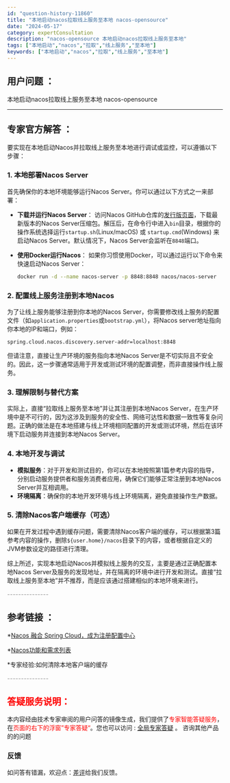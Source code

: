 ```yaml
---
id: "question-history-11860"
title: "本地启动nacos拉取线上服务至本地 nacos-opensource"
date: "2024-05-17"
category: expertConsultation
description: "nacos-opensource 本地启动nacos拉取线上服务至本地"
tags: ["本地启动","nacos","拉取","线上服务","至本地"]
keywords: ["本地启动","nacos","拉取","线上服务","至本地"]
---
```


## 用户问题 ： 
 本地启动nacos拉取线上服务至本地 nacos-opensource 

---------------
## 专家官方解答 ：

要实现在本地启动Nacos并拉取线上服务至本地进行调试或监控，可以遵循以下步骤：

### 1. **本地部署Nacos Server**

首先确保你的本地环境能够运行Nacos Server。你可以通过以下方式之一来部署：

- **下载并运行Nacos Server**：
  访问Nacos GitHub仓库的[发行版页面](https://github.com/alibaba/nacos/releases)，下载最新版本的Nacos Server压缩包。解压后，在命令行中进入`bin`目录，根据你的操作系统选择运行`startup.sh`(Linux/macOS) 或 `startup.cmd`(Windows) 来启动Nacos Server。默认情况下，Nacos Server会监听在`8848`端口。

- **使用Docker运行Nacos**：
  如果你习惯使用Docker，可以通过运行以下命令来快速启动Nacos Server：
  ```sh
  docker run -d --name nacos-server -p 8848:8848 nacos/nacos-server
  ```

### 2. **配置线上服务注册到本地Nacos**

为了让线上服务能够注册到你本地的Nacos Server，你需要修改线上服务的配置文件（如`application.properties`或`bootstrap.yml`），将Nacos server地址指向你本地的IP和端口，例如：
```properties
spring.cloud.nacos.discovery.server-addr=localhost:8848
```
但请注意，直接让生产环境的服务指向本地Nacos Server是不切实际且不安全的。因此，这一步骤通常适用于开发或测试环境的配置调整，而非直接操作线上服务。

### 3. **理解限制与替代方案**

实际上，直接“拉取线上服务至本地”并让其注册到本地Nacos Server，在生产环境中是不可行的，因为这涉及到服务的安全性、网络可达性和数据一致性等复杂问题。正确的做法是在本地搭建与线上环境相同配置的开发或测试环境，然后在该环境下启动服务并连接到本地Nacos Server。

### 4. **本地开发与调试**

- **模拟服务**：对于开发和测试目的，你可以在本地按照第1篇参考内容的指导，分别启动服务提供者和服务消费者应用，确保它们能够正常注册到本地Nacos Server并互相调用。
- **环境隔离**：确保你的本地开发环境与线上环境隔离，避免直接操作生产数据。

### 5. **清除Nacos客户端缓存（可选）**

如果在开发过程中遇到缓存问题，需要清除Nacos客户端的缓存，可以根据第3篇参考内容的操作，删除`${user.home}/nacos`目录下的内容，或者根据自定义的JVM参数设定的路径进行清理。

综上所述，实现本地启动Nacos并模拟线上服务的交互，主要是通过正确配置本地Nacos Server及服务的发现地址，并在隔离的环境中进行开发和测试。直接“拉取线上服务至本地”并不推荐，而是应该通过搭建相似的本地环境来进行。


<font color="#949494">---------------</font> 


## 参考链接 ：

*[Nacos 融合 Spring Cloud，成为注册配置中心](https://nacos.io/docs/latest/ecology/use-nacos-with-spring-cloud)
 
 *[Nacos功能和需求列表](https://nacos.io/docs/latest/archive/feature-list)
 
 *专家经验:如何清除本地客户端的缓存 


 <font color="#949494">---------------</font> 
 


## <font color="#FF0000">答疑服务说明：</font> 

本内容经由技术专家审阅的用户问答的镜像生成，我们提供了<font color="#FF0000">专家智能答疑服务</font>，在<font color="#FF0000">页面的右下的浮窗”专家答疑“</font>。您也可以访问 : [全局专家答疑](https://opensource.alibaba.com/chatBot) 。 咨询其他产品的的问题

### 反馈
如问答有错漏，欢迎点：[差评](https://ai.nacos.io/user/feedbackByEnhancerGradePOJOID?enhancerGradePOJOId=13828)给我们反馈。
